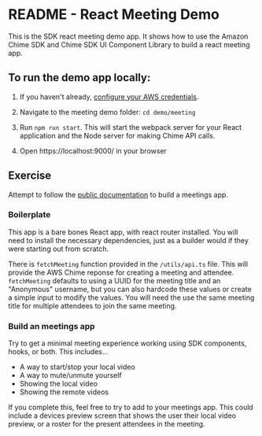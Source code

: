 # README - React Meeting Demo

This is the SDK react meeting demo app. It shows how to use the Amazon Chime SDK and Chime SDK UI Component Library to build a react meeting app.

## To run the demo app locally:

1. If you haven't already, [configure your AWS credentials](https://docs.aws.amazon.com/cli/latest/userguide/cli-configure-quickstart.html).

2. Navigate to the meeting demo folder: `cd demo/meeting`

3. Run `npm run start`. This will start the webpack server for your React application and the Node server for making Chime API calls.

4. Open https://localhost:9000/ in your browser

## Exercise

Attempt to follow the [public documentation](https://aws.github.io/amazon-chime-sdk-component-library-react/?path=/story/introduction--page) to build a meetings app.


### Boilerplate
This app is a bare bones React app, with react router installed. You will need to install the necessary dependencies, just as a builder would if they were starting out from scratch.

There is `fetchMeeting` function provided in the `/utils/api.ts` file. This will provide the AWS Chime reponse for creating a meeting and attendee. `fetchMeeting` defaults to using a UUID for the meeting title and an "Anonymous" username, but you can also hardcode these values or create a simple input to modify the values. You will need the use the same meeting title for multiple attendees to join the same meeting.

### Build an meetings app
Try to get a minimal meeting experience working using SDK components, hooks, or both. This includes...

- A way to start/stop your local video
- A way to mute/unmute yourself
- Showing the local video
- Showing the remote videos

If you complete this, feel free to try to add to your meetings app. This could include a devices preview screen that shows the user their local video preview, or a roster for the present attendees in the meeting.